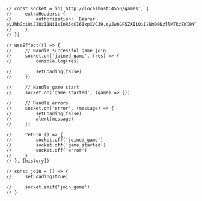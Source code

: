     // const socket = io('http://localhost:4550/games', {
    //     extraHeaders: {
    //         authorization: `Bearer eyJhbGciOiJIUzI1NiIsInR5cCI6IkpXVCJ9.eyJwbGF5ZXIiOiI2NmQ0NzllMTkzZWI0YTAzYWY4YjFhZjciLCJ1c2VyIjoiNjZkNDc5ZTE5M2ViNGEwM2FmOGIxYWY1IiwiaWF0IjoxNzI1MjAxMDc0LCJleHAiOjE3MjUyODc0NzQsImlzcyI6ImFkZXMifQ.a_FPG3ILYpMINPoJyIteIhoS1GYOkf3aZ1hjWS7sisk`,
    //     },
    // })

    // useEffect(() => {
    //     // Handle successful game join
    //     socket.on('joined_game', (res) => {
    //         console.log(res)

    //         setLoading(false)
    //     })

    //     // Handle game start
    //     socket.on('game_started', (game) => {})

    //     // Handle errors
    //     socket.on('error', (message) => {
    //         setLoading(false)
    //         alert(message)
    //     })

    //     return () => {
    //         socket.off('joined_game')
    //         socket.off('game_started')
    //         socket.off('error')
    //     }
    // }, [history])

    // const join = () => {
    //     setLoading(true)

    //     socket.emit('join_game')
    // }
